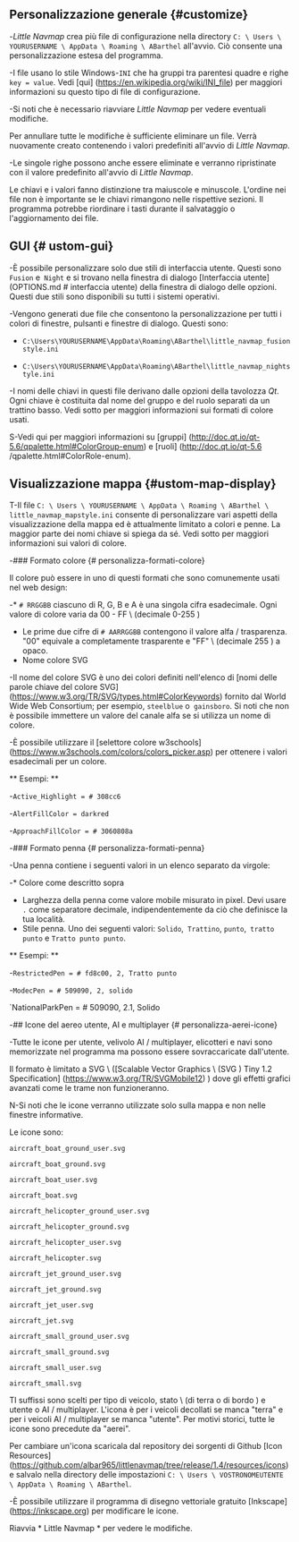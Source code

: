 ## Personalizzazione generale {#customize}

-_Little Navmap_ crea più file di configurazione nella directory `C: \ Users \ YOURUSERNAME \ AppData \ Roaming \ ABarthel` all'avvio. Ciò consente una personalizzazione estesa del programma.

-I file usano lo stile Windows-`INI` che ha gruppi tra parentesi quadre e righe `key = value`. Vedi [qui] (https://en.wikipedia.org/wiki/INI_file) per maggiori informazioni su questo tipo di file di configurazione.

-Si noti che è necessario riavviare _Little Navmap_ per vedere eventuali modifiche.

Per annullare tutte le modifiche è sufficiente eliminare un file. Verrà nuovamente creato contenendo i valori predefiniti all'avvio di _Little Navmap_.

-Le singole righe possono anche essere eliminate e verranno ripristinate con il valore predefinito all'avvio di _Little Navmap_.

Le chiavi e i valori fanno distinzione tra maiuscole e minuscole. L'ordine nei file non è importante se le chiavi rimangono nelle rispettive sezioni. Il programma potrebbe riordinare i tasti durante il salvataggio o l'aggiornamento dei file.

## GUI {# ustom-gui}

-È possibile personalizzare solo due stili di interfaccia utente. Questi sono `Fusion` e` Night` e si trovano nella finestra di dialogo [Interfaccia utente] (OPTIONS.md # interfaccia utente) della finestra di dialogo delle opzioni. Questi due stili sono disponibili su tutti i sistemi operativi.

-Vengono generati due file che consentono la personalizzazione per tutti i colori di finestre, pulsanti e finestre di dialogo. Questi sono:

* `C:\Users\YOURUSERNAME\AppData\Roaming\ABarthel\little_navmap_fusionstyle.ini`

* `C:\Users\YOURUSERNAME\AppData\Roaming\ABarthel\little_navmap_nightstyle.ini`

-I nomi delle chiavi in ​​questi file derivano dalle opzioni della tavolozza _Qt_. Ogni chiave è costituita dal nome del gruppo e del ruolo separati da un trattino basso. Vedi sotto per maggiori informazioni sui formati di colore usati.

S-Vedi qui per maggiori informazioni su [gruppi] (http://doc.qt.io/qt-5.6/qpalette.html#ColorGroup-enum) e [ruoli] (http://doc.qt.io/qt-5.6 /qpalette.html#ColorRole-enum).


## Visualizzazione mappa {#ustom-map-display}

T-Il file
`C: \ Users \ YOURUSERNAME \ AppData \ Roaming \ ABarthel \ little_navmap_mapstyle.ini` consente di personalizzare vari aspetti della visualizzazione della mappa ed è attualmente limitato a colori e penne. La maggior parte dei nomi chiave si spiega da sé. Vedi sotto per maggiori informazioni sui valori di colore.

-### Formato colore {# personalizza-formati-colore}

Il colore può essere in uno di questi formati che sono comunemente usati nel web design:

-* `# RRGGBB` ciascuno di R, G, B e A è una singola cifra esadecimale. Ogni valore di colore varia da 00 - FF \ (decimale 0-255 \)
* Le prime due cifre di `# AARRGGBB` contengono il valore alfa / trasparenza. "00" equivale a completamente trasparente e "FF" \ (decimale 255 \) a opaco.
* Nome colore SVG

-Il nome del colore SVG è uno dei colori definiti nell'elenco di [nomi delle parole chiave del colore SVG] (https://www.w3.org/TR/SVG/types.html#ColorKeywords) fornito dal World Wide Web Consortium; per esempio, `steelblue` o` gainsboro`. Si noti che non è possibile immettere un valore del canale alfa se si utilizza un nome di colore.

-È possibile utilizzare il [selettore colore w3schools] (https://www.w3schools.com/colors/colors_picker.asp) per ottenere i valori esadecimali per un colore.

** Esempi: **

-`Active_Highlight = # 308cc6`

-`AlertFillColor = darkred`

-`ApproachFillColor = # 3060808a`

-### Formato penna {# personalizza-formati-penna}

-Una penna contiene i seguenti valori in un elenco separato da virgole:

-* Colore come descritto sopra
* Larghezza della penna come valore mobile misurato in pixel. Devi usare `.` come separatore decimale, indipendentemente da ciò che definisce la tua località.
* Stile penna. Uno dei seguenti valori: `Solido`,` Trattino`, `punto`,` tratto punto` e `Tratto punto punto`.

** Esempi: **

-`RestrictedPen = # fd8c00, 2, Tratto punto`

-`ModecPen = # 509090, 2, solido`

`NationalParkPen = # 509090, 2.1, Solido

-## Icone del aereo utente, AI e multiplayer {# personalizza-aerei-icone}

-Tutte le icone per utente, velivolo AI / multiplayer, elicotteri e navi sono memorizzate nel programma ma possono essere sovraccaricate dall'utente.

Il formato è limitato a SVG \ ([Scalable Vector Graphics \ (SVG \) Tiny 1.2 Specification] (https://www.w3.org/TR/SVGMobile12) \) dove gli effetti grafici avanzati come le trame non funzioneranno.

N-Si noti che le icone verranno utilizzate solo sulla mappa e non nelle finestre informative.

Le icone sono:

`aircraft_boat_ground_user.svg`

`aircraft_boat_ground.svg`

`aircraft_boat_user.svg`

`aircraft_boat.svg`

`aircraft_helicopter_ground_user.svg`

`aircraft_helicopter_ground.svg`

`aircraft_helicopter_user.svg`

`aircraft_helicopter.svg`

`aircraft_jet_ground_user.svg`

`aircraft_jet_ground.svg`

`aircraft_jet_user.svg`

`aircraft_jet.svg`

`aircraft_small_ground_user.svg`

`aircraft_small_ground.svg`

`aircraft_small_user.svg`

`aircraft_small.svg`

TI suffissi sono scelti per tipo di veicolo, stato \ (di terra o di bordo \) e utente o AI / multiplayer. L'icona è per i veicoli decollati se manca "terra" e per i veicoli AI / multiplayer se manca "utente". Per motivi storici, tutte le icone sono precedute da "aerei".

Per cambiare un'icona scaricala dal repository dei sorgenti di Github [Icon Resources] (https://github.com/albar965/littlenavmap/tree/release/1.4/resources/icons) e salvalo nella directory delle impostazioni `C: \ Users \ VOSTRONOMEUTENTE \ AppData \ Roaming \ ABarthel`.

-È possibile utilizzare il programma di disegno vettoriale gratuito [Inkscape] (https://inkscape.org) per modificare le icone.

Riavvia * Little Navmap * per vedere le modifiche.
